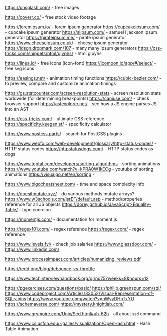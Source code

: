 <!-- IMAGES -->

https://unsplash.com/ - free images

<!-- VIDEO -->

https://coverr.co/ - free stock video footage

<!-- TEXT -->

https://loremipsum.io/ - lorem ipsum generator
https://cupcakeipsum.com/ - cupcake ipsum generator
https://slipsum.com/ - samuel l jackson ipsum generator
https://pirateipsum.me/ - pirate ipsum generator
https://www.cheeseipsum.co.uk/ - cheese ipsum generator
https://idsgn.dropmark.com/107 - many many ipsum generators
https://css-tricks.com/snippets/html/glyphs/ - html glpyhs

<!-- ICONS / SVG -->

https://linea.io/ - free icons (icon-font)
https://icomoon.io/app/#/select/ - free svg icons

<!-- ANIMATIONS -->

https://easings.net/ - animation timing functions
https://cubic-bezier.com/ - to preview, compare and customize animation timings

<!-- BROWSER INFO -->

https://gs.statcounter.com/screen-resolution-stats - screen resolution stats worldwide (for determining breakpoints)
https://caniuse.com/ - check browser support
https://astexplorer.net/ - see how a JS engine parses JS into an AST

<!-- CSS -->

https://css-tricks.com/ - ultimate CSS reference
https://specificity.keegan.st/  - specificity calculator

<!-- POST-CSS -->

https://www.postcss.parts/ - search for PostCSS plugins

<!-- HTML -->

https://www.webfx.com/web-development/glossary/http-status-codes/ - HTTP status codes
https://httpstatusdogs.com/ - HTTP status codes as dogs

<!-- SORTING ALGO INFO -->

https://www.toptal.com/developers/sorting-algorithms - sorting animations
https://www.youtube.com/watch?v=kPRA0W1kECg - youtube of sorting animations
https://visualgo.net/en/sorting -

<!-- BIG O -->

https://www.bigocheatsheet.com/ - time and space complexity info

<!-- JAVASCRIPT -->

https://doesitmutate.xyz/ - do various methods mutate arrays?
https://www.w3schools.com/jsrEF/default.asp - method/properies reference for all JS objects
https://dorey.github.io/JavaScript-Equality-Table/ - type coercion

<!-- TIME -->

https://momentjs.com/ - documentation for moment.js

<!-- REGEX -->

https://regex101.com/ - regex reference
https://regexr.com/ - regex reference

<!-- JOB SEARCH -->

https://www.levels.fyi/ - check job salaries
https://www.glassdoor.com/ -
https://www.linkedin.com/

<!-- CODE REVIEW -->

https://www.processimpact.com/articles/humanizing_reviews.pdf

<!-- EVENT LOOP -->

<!-- DEBOUNCE / THROTTLE -->

https://redd.one/blog/debounce-vs-throttle

<!-- ALGOS -->

https://www.techinterviewhandbook.org/grind75?weeks=8&hours=12

<!-- SQL -->

https://pgexercises.com/questions/basic/
https://philip.greenspun.com/sql/
https://www.codeproject.com/Articles/33052/Visual-Representation-of-SQL-Joins
https://www.youtube.com/watch?v=nWyyDHhTxYU
https://schemaverse.com/
https://mystery.knightlab.com/

<!-- BASH / SHELL -->

https://www.grymoire.com/Unix/Sed.html#uh-62h - all about `sed` command

<!-- DATA STRUCTURES -->
https://www.cs.usfca.edu/~galles/visualization/OpenHash.html - Hash Table Animation